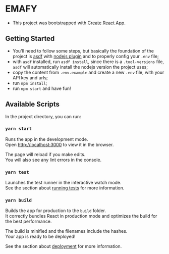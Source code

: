 # EMAFY

- This project was bootstrapped with [Create React App](https://github.com/facebook/create-react-app).


## Getting Started

- You'll need to follow some steps, but basically the foundation of the project is [asdf](https://github.com/asdf-vm/asdf) with [nodejs plugin](https://github.com/asdf-vm/asdf-nodejs) and to properly config your `.env` file;
- with `asdf` installed, run `asdf install`, since there is a `.tool-versions` file, `asdf` will automatically install the nodejs version the project uses;
- copy the content from `.env.example` and create a new `.env` file, with your API key and urls;  
- run `npm install`;
- run `npm start` and have fun!

## Available Scripts

In the project directory, you can run:

### `yarn start`

Runs the app in the development mode.\
Open [http://localhost:3000](http://localhost:3000) to view it in the browser.

The page will reload if you make edits.\
You will also see any lint errors in the console.

### `yarn test`

Launches the test runner in the interactive watch mode.\
See the section about [running tests](https://facebook.github.io/create-react-app/docs/running-tests) for more information.

### `yarn build`

Builds the app for production to the `build` folder.\
It correctly bundles React in production mode and optimizes the build for the best performance.

The build is minified and the filenames include the hashes.\
Your app is ready to be deployed!

See the section about [deployment](https://facebook.github.io/create-react-app/docs/deployment) for more information.

